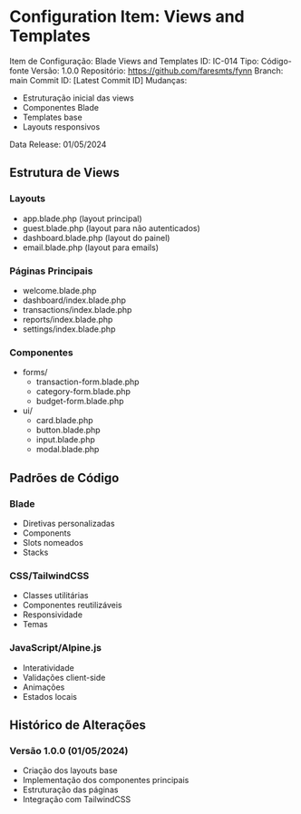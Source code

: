 # Configuration Item: Views and Templates

Item de Configuração: Blade Views and Templates
ID: IC-014
Tipo: Código-fonte
Versão: 1.0.0
Repositório: https://github.com/faresmts/fynn
Branch: main
Commit ID: [Latest Commit ID]
Mudanças: 
- Estruturação inicial das views
- Componentes Blade
- Templates base
- Layouts responsivos

Data Release: 01/05/2024

## Estrutura de Views

### Layouts
- app.blade.php (layout principal)
- guest.blade.php (layout para não autenticados)
- dashboard.blade.php (layout do painel)
- email.blade.php (layout para emails)

### Páginas Principais
- welcome.blade.php
- dashboard/index.blade.php
- transactions/index.blade.php
- reports/index.blade.php
- settings/index.blade.php

### Componentes
- forms/
  - transaction-form.blade.php
  - category-form.blade.php
  - budget-form.blade.php
- ui/
  - card.blade.php
  - button.blade.php
  - input.blade.php
  - modal.blade.php

## Padrões de Código

### Blade
- Diretivas personalizadas
- Components
- Slots nomeados
- Stacks

### CSS/TailwindCSS
- Classes utilitárias
- Componentes reutilizáveis
- Responsividade
- Temas

### JavaScript/Alpine.js
- Interatividade
- Validações client-side
- Animações
- Estados locais

## Histórico de Alterações

### Versão 1.0.0 (01/05/2024)
- Criação dos layouts base
- Implementação dos componentes principais
- Estruturação das páginas
- Integração com TailwindCSS 